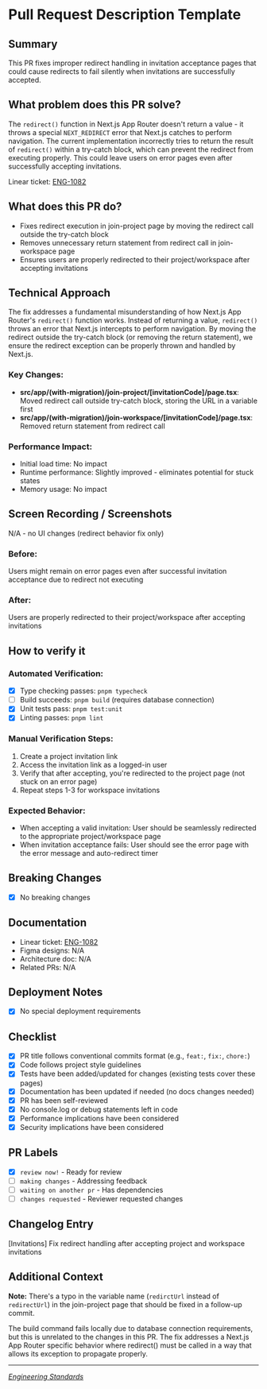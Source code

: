 # Pull Request Description Template

## Summary

This PR fixes improper redirect handling in invitation acceptance pages that could cause redirects to fail silently when invitations are successfully accepted.

## What problem does this PR solve?

The `redirect()` function in Next.js App Router doesn't return a value - it throws a special `NEXT_REDIRECT` error that Next.js catches to perform navigation. The current implementation incorrectly tries to return the result of `redirect()` within a try-catch block, which can prevent the redirect from executing properly. This could leave users on error pages even after successfully accepting invitations.

Linear ticket: [ENG-1082](https://linear.app/flora/issue/ENG-1082)

## What does this PR do?

- Fixes redirect execution in join-project page by moving the redirect call outside the try-catch block
- Removes unnecessary return statement from redirect call in join-workspace page
- Ensures users are properly redirected to their project/workspace after accepting invitations

## Technical Approach

The fix addresses a fundamental misunderstanding of how Next.js App Router's `redirect()` function works. Instead of returning a value, `redirect()` throws an error that Next.js intercepts to perform navigation. By moving the redirect outside the try-catch block (or removing the return statement), we ensure the redirect exception can be properly thrown and handled by Next.js.

### Key Changes:

- **src/app/(with-migration)/join-project/[invitationCode]/page.tsx**: Moved redirect call outside try-catch block, storing the URL in a variable first
- **src/app/(with-migration)/join-workspace/[invitationCode]/page.tsx**: Removed return statement from redirect call

### Performance Impact:

- Initial load time: No impact
- Runtime performance: Slightly improved - eliminates potential for stuck states
- Memory usage: No impact

## Screen Recording / Screenshots

N/A - no UI changes (redirect behavior fix only)

### Before:

Users might remain on error pages even after successful invitation acceptance due to redirect not executing

### After:

Users are properly redirected to their project/workspace after accepting invitations

## How to verify it

### Automated Verification:

- [x] Type checking passes: `pnpm typecheck`
- [ ] Build succeeds: `pnpm build` (requires database connection)
- [x] Unit tests pass: `pnpm test:unit`
- [x] Linting passes: `pnpm lint`

### Manual Verification Steps:

1. Create a project invitation link
2. Access the invitation link as a logged-in user
3. Verify that after accepting, you're redirected to the project page (not stuck on an error page)
4. Repeat steps 1-3 for workspace invitations

### Expected Behavior:

- When accepting a valid invitation: User should be seamlessly redirected to the appropriate project/workspace page
- When invitation acceptance fails: User should see the error page with the error message and auto-redirect timer

## Breaking Changes

- [x] No breaking changes

## Documentation

- Linear ticket: [ENG-1082](https://linear.app/flora/issue/ENG-1082)
- Figma designs: N/A
- Architecture doc: N/A
- Related PRs: N/A

## Deployment Notes

- [x] No special deployment requirements

## Checklist

- [x] PR title follows conventional commits format (e.g., `feat:`, `fix:`, `chore:`)
- [x] Code follows project style guidelines
- [x] Tests have been added/updated for changes (existing tests cover these pages)
- [x] Documentation has been updated if needed (no docs changes needed)
- [x] PR has been self-reviewed
- [x] No console.log or debug statements left in code
- [x] Performance implications have been considered
- [x] Security implications have been considered

## PR Labels

- [x] `review now!` - Ready for review
- [ ] `making changes` - Addressing feedback
- [ ] `waiting on another pr` - Has dependencies
- [ ] `changes requested` - Reviewer requested changes

## Changelog Entry

[Invitations] Fix redirect handling after accepting project and workspace invitations

## Additional Context

**Note:** There's a typo in the variable name (`redirctUrl` instead of `redirectUrl`) in the join-project page that should be fixed in a follow-up commit.

The build command fails locally due to database connection requirements, but this is unrelated to the changes in this PR. The fix addresses a Next.js App Router specific behavior where redirect() must be called in a way that allows its exception to propagate properly.

---

_[Engineering Standards](https://www.notion.so/Engineering-Standards-223b3414c1b580eb9ceade3d05649e9e?source=copy_link)_

